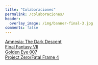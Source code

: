```yaml
---
title: "Colaboraciones"
permalink: /colaboraciones/
header:
  overlay_image: /img/banner-final-3.jpg
comments: false
---
```


[Amnesia: The Dark Descent](/amnesia-the-dark-descent-colaboracion)  
[Final Fantasy VII](/final-fantasy-vii-colaboracion)  
[Golden Eye 007](/goldeneye-007-colaboracion/)  
[Project Zero/Fatal Frame 4](/project-zero-fatal-frame-4/)  
<br>
<br>
<br>

